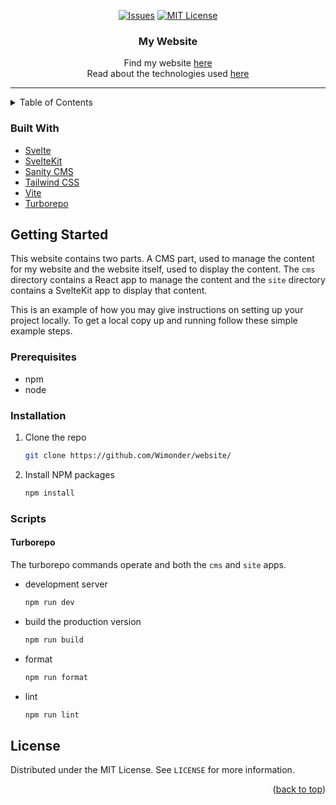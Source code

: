 <div id="top" align="center">

[![Issues][issues-shield]][issues-url]
[![MIT License][license-shield]][license-url]

</div>

<div align="center">
  <h3 align="center">My Website</h3>
  Find my website <a href="https://www.wimon.dev/">here</a>
  <br />
  Read about the technologies used <a href="https://www.wimon.dev/blog/creating-my-website">here</a>
</div>
<hr />

<!-- TABLE OF CONTENTS -->
<details>
  <summary>Table of Contents</summary>
  <ol>
    <li>
      <a href="#getting-started">Getting Started</a>
      <ul>
        <li><a href="#prerequisites">Prerequisites</a></li>
        <li><a href="#installation">Installation</a></li>
        <li><a href="#scripts">Scripts</a></li>
      </ul>
    </li>
    <li><a href="#license">License</a></li>
  </ol>
</details>

### Built With

- [Svelte](https://svelte.dev/)
- [SvelteKit](https://reactjs.org/)
- [Sanity CMS](https://www.sanity.io/)
- [Tailwind CSS](https://tailwindcss.com/)
- [Vite](https://vitejs.dev/)
- [Turborepo](https://turborepo.org/)

<!-- GETTING STARTED -->

## Getting Started

This website contains two parts. A CMS part, used to manage the content for my website and the website itself, used to display the content.
The `cms` directory contains a React app to manage the content and the `site` directory contains a SvelteKit app to display that content.

This is an example of how you may give instructions on setting up your project locally.
To get a local copy up and running follow these simple example steps.

### Prerequisites

- npm
- node

### Installation

1. Clone the repo
   ```sh
   git clone https://github.com/Wimonder/website/
   ```
2. Install NPM packages
   ```sh
   npm install
   ```

### Scripts

#### Turborepo

The turborepo commands operate and both the `cms` and `site` apps.

- development server
  ```sh
  npm run dev
  ```
- build the production version
  ```sh
  npm run build
  ```
- format
  ```sh
  npm run format
  ```
- lint
  ```sh
  npm run lint
  ```

<!-- LICENSE -->

## License

Distributed under the MIT License. See `LICENSE` for more information.

<p align="right">(<a href="#top">back to top</a>)</p>

<!-- MARKDOWN LINKS & IMAGES -->
<!-- https://www.markdownguide.org/basic-syntax/#reference-style-links -->

[issues-shield]: https://img.shields.io/github/issues/Wimonder/website.svg?style=for-the-badge
[issues-url]: https://github.com/Wimonder/website/issues
[license-shield]: https://img.shields.io/github/license/Wimonder/website.svg?style=for-the-badge
[license-url]: https://github.com/Wimonder/website/blob/main/LICENSE
